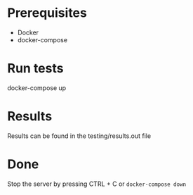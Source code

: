 # Prerequisites
- Docker
- docker-compose

# Run tests
docker-compose up

# Results
Results can be found in the testing/results.out file

# Done
Stop the server by pressing CTRL + C or `docker-compose down`
